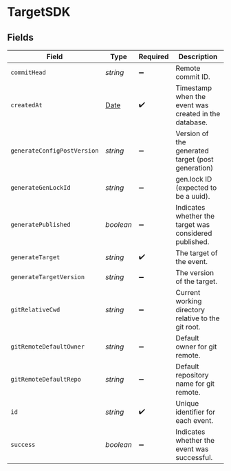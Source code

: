 # TargetSDK


## Fields

| Field                                                                                         | Type                                                                                          | Required                                                                                      | Description                                                                                   |
| --------------------------------------------------------------------------------------------- | --------------------------------------------------------------------------------------------- | --------------------------------------------------------------------------------------------- | --------------------------------------------------------------------------------------------- |
| `commitHead`                                                                                  | *string*                                                                                      | :heavy_minus_sign:                                                                            | Remote commit ID.                                                                             |
| `createdAt`                                                                                   | [Date](https://developer.mozilla.org/en-US/docs/Web/JavaScript/Reference/Global_Objects/Date) | :heavy_check_mark:                                                                            | Timestamp when the event was created in the database.                                         |
| `generateConfigPostVersion`                                                                   | *string*                                                                                      | :heavy_minus_sign:                                                                            | Version of the generated target (post generation)                                             |
| `generateGenLockId`                                                                           | *string*                                                                                      | :heavy_minus_sign:                                                                            | gen.lock ID (expected to be a uuid).                                                          |
| `generatePublished`                                                                           | *boolean*                                                                                     | :heavy_minus_sign:                                                                            | Indicates whether the target was considered published.                                        |
| `generateTarget`                                                                              | *string*                                                                                      | :heavy_check_mark:                                                                            | The target of the event.                                                                      |
| `generateTargetVersion`                                                                       | *string*                                                                                      | :heavy_minus_sign:                                                                            | The version of the target.                                                                    |
| `gitRelativeCwd`                                                                              | *string*                                                                                      | :heavy_minus_sign:                                                                            | Current working directory relative to the git root.                                           |
| `gitRemoteDefaultOwner`                                                                       | *string*                                                                                      | :heavy_minus_sign:                                                                            | Default owner for git remote.                                                                 |
| `gitRemoteDefaultRepo`                                                                        | *string*                                                                                      | :heavy_minus_sign:                                                                            | Default repository name for git remote.                                                       |
| `id`                                                                                          | *string*                                                                                      | :heavy_check_mark:                                                                            | Unique identifier for each event.                                                             |
| `success`                                                                                     | *boolean*                                                                                     | :heavy_minus_sign:                                                                            | Indicates whether the event was successful.                                                   |